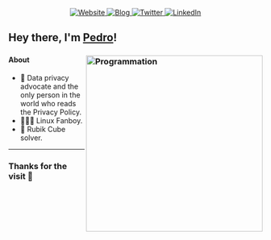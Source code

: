 <p align="center">
    <a href="https://pmatarodrigues.com/" target="_blank">
    <img src="https://img.shields.io/badge/website-%123456.svg?&style=for-the-badge&logo=Website&logoColor=white&color=071A2C" alt="Website"/>
  </a>
  <a href="https://blog.pmatarodrigues.com/" target="_blank">
    <img src="https://img.shields.io/badge/blog-%123456.svg?&style=for-the-badge&logo=blog&logoColor=white&color=071A2C" alt="Blog"/>
  </a>
  <a href="https://twitter.com/pmatarodrigues" target="_blank">
    <img src="https://img.shields.io/badge/twitter-%231DA1F2.svg?&style=for-the-badge&logo=twitter&logoColor=white&color=071A2C" alt="Twitter"/>
  </a>
  <a href="https://www.linkedin.com/in/pmatarodrigues" target="_blank">
    <img src="https://img.shields.io/badge/linkedin-%230077B5.svg?&style=for-the-badge&logo=linkedin&logoColor=white&color=071A2C" alt="LinkedIn"/>
  </a>
</p>


## Hey there, I'm [Pedro](https://pmatarodrigues.com/)!
### <img align="right" src="https://user-images.githubusercontent.com/37421912/119223687-af402280-baf2-11eb-8e0d-dcd7e5d0fac0.gif" alt="Programmation" width="350" />


#### About
- 👀 Data privacy advocate and the only person in the world who reads the Privacy Policy.
- 🧑‍🤝‍🧑 Linux Fanboy.
- 🤯 Rubik Cube solver.

---
### Thanks for the visit 💙
